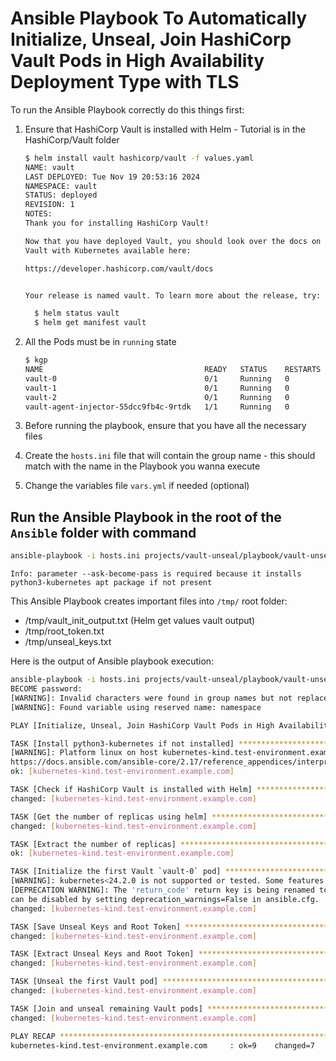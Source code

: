 # Ansible Playbook To Automatically Initialize, Unseal, Join HashiCorp Vault Pods in High Availability Deployment Type with TLS

To run the Ansible Playbook correctly do this things first:

1. Ensure that HashiCorp Vault is installed with Helm - Tutorial is in the HashiCorp/Vault folder

    ```bash
    $ helm install vault hashicorp/vault -f values.yaml
    NAME: vault
    LAST DEPLOYED: Tue Nov 19 20:53:16 2024
    NAMESPACE: vault
    STATUS: deployed
    REVISION: 1
    NOTES:
    Thank you for installing HashiCorp Vault!

    Now that you have deployed Vault, you should look over the docs on using
    Vault with Kubernetes available here:

    https://developer.hashicorp.com/vault/docs


    Your release is named vault. To learn more about the release, try:

      $ helm status vault
      $ helm get manifest vault
    ```

2. All the Pods must be in `running` state

    ```bash
    $ kgp
    NAME                                    READY   STATUS    RESTARTS   AGE
    vault-0                                 0/1     Running   0          7s
    vault-1                                 0/1     Running   0          7s
    vault-2                                 0/1     Running   0          7s
    vault-agent-injector-55dcc9fb4c-9rtdk   1/1     Running   0          8s
    ```

3. Before running the playbook, ensure that you have all the necessary files
4. Create the `hosts.ini` file that will contain the group name - this should match with the name in the Playbook you wanna execute
5. Change the variables file `vars.yml` if needed (optional)

## Run the Ansible Playbook in the root of the `Ansible` folder with command

```bash
ansible-playbook -i hosts.ini projects/vault-unseal/playbook/vault-unseal.yml --ask-become-pass
```

`Info: parameter --ask-become-pass is required because it installs python3-kubernetes apt package if not present`

This Ansible Playbook creates important files into `/tmp/` root folder:

- /tmp/vault_init_output.txt (Helm get values vault output)
- /tmp/root_token.txt
- /tmp/unseal_keys.txt

Here is the output of Ansible playbook execution:

```bash
ansible-playbook -i hosts.ini projects/vault-unseal/playbook/vault-unseal.yml --ask-become-pass
BECOME password:
[WARNING]: Invalid characters were found in group names but not replaced, use -vvvv to see details
[WARNING]: Found variable using reserved name: namespace

PLAY [Initialize, Unseal, Join HashiCorp Vault Pods in High Availability Deployment Type] *****************************************************************************************************************************************************************

TASK [Install python3-kubernetes if not installed] ********************************************************************************************************************************************************************************************************
[WARNING]: Platform linux on host kubernetes-kind.test-environment.example.com is using the discovered Python interpreter at /usr/bin/python3.12, but future installation of another Python interpreter could change the meaning of that path. See
https://docs.ansible.com/ansible-core/2.17/reference_appendices/interpreter_discovery.html for more information.
ok: [kubernetes-kind.test-environment.example.com]

TASK [Check if HashiCorp Vault is installed with Helm] ****************************************************************************************************************************************************************************************************
changed: [kubernetes-kind.test-environment.example.com]

TASK [Get the number of replicas using helm] **************************************************************************************************************************************************************************************************************
changed: [kubernetes-kind.test-environment.example.com]

TASK [Extract the number of replicas] *********************************************************************************************************************************************************************************************************************
ok: [kubernetes-kind.test-environment.example.com]

TASK [Initialize the first Vault `vault-0` pod] ***********************************************************************************************************************************************************************************************************
[WARNING]: kubernetes<24.2.0 is not supported or tested. Some features may not work.
[DEPRECATION WARNING]: The 'return_code' return key is being renamed to 'rc'. Both keys are being returned for now to allow users to migrate their automation. This feature will be removed from kubernetes.core in version 4.0.0. Deprecation warnings
can be disabled by setting deprecation_warnings=False in ansible.cfg.
changed: [kubernetes-kind.test-environment.example.com]

TASK [Save Unseal Keys and Root Token] ********************************************************************************************************************************************************************************************************************
changed: [kubernetes-kind.test-environment.example.com]

TASK [Extract Unseal Keys and Root Token] *****************************************************************************************************************************************************************************************************************
changed: [kubernetes-kind.test-environment.example.com]

TASK [Unseal the first Vault pod] *************************************************************************************************************************************************************************************************************************
changed: [kubernetes-kind.test-environment.example.com]

TASK [Join and unseal remaining Vault pods] ***************************************************************************************************************************************************************************************************************
changed: [kubernetes-kind.test-environment.example.com]

PLAY RECAP ************************************************************************************************************************************************************************************************************************************************
kubernetes-kind.test-environment.example.com     : ok=9    changed=7    unreachable=0    failed=0    skipped=0    rescued=0    ignored=0
```
